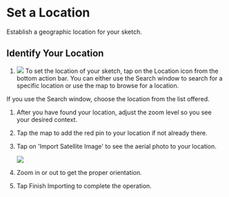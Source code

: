 # Set a Location

Establish a geographic location for your sketch.

## Identify Your Location

1. ![](Images/GUID-45268F36-37CA-468C-B326-9DB28FFA5534-low.png) To set the location of your sketch, tap on the Location icon from the bottom action bar. You can either use the Search window to search for a specific location or use the map to browse for a location.

If you use the Search window, choose the location from the list offered.

1. After you have found your location, adjust the zoom level so you see your desired context.
2. Tap the map to add the red pin to your location if not already there.
3. Tap on 'Import Satellite Image' to see the aerial photo to your location. 
    
    ![](Images/GUID-9D98799F-8780-4B59-95B6-F9DC6137BFF2-low.png)
4. Zoom in or out to get the proper orientation.
5. Tap Finish Importing to complete the operation.
